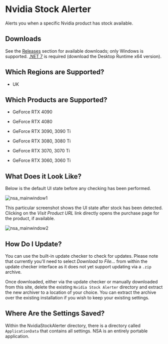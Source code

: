 # Nvidia Stock Alerter
Alerts you when a specific Nvidia product has stock available.

## Downloads
See the [Releases](https://github.com/BootBlock/nvidia-stock-alerter/releases) section for available downloads; only Windows is supported.
[.NET 7](https://dotnet.microsoft.com/en-us/download/dotnet/7.0) is required (download the Desktop Runtime x64 version).

## Which Regions are Supported?
* UK

## Which Products are Supported?
* GeForce RTX 4090
* GeForce RTX 4080

* GeForce RTX 3090, 3090 Ti
* GeForce RTX 3080, 3080 Ti
* GeForce RTX 3070, 3070 Ti
* GeForce RTX 3060, 3060 Ti

## What Does it Look Like?

Below is the default UI state before any checking has been performed.

![nsa_mainwindow1](https://user-images.githubusercontent.com/18527642/208289030-8c548184-c297-4e94-b279-7ebe7c1c260e.png)

This particular screenshot shows the UI state after stock has been detected. Clicking on the *Visit Product URL* link directly opens the purchase page for the product, if available.

![nsa_mainwindow2](https://user-images.githubusercontent.com/18527642/208289024-795e3fff-ad33-4361-8518-01bdcf8ea651.png)

## How Do I Update?
You can use the built-in update checker to check for updates. Please note that currently you'll need to select *Download to File...* from within the update checker interface as it does not yet support updating via a `.zip` archive.

Once downloaded, either via the update checker or manually downloaded from this site, delete the existing `Nvidia Stock Alerter` directory and extract the new archiver to a location of your choice. You can extract the archive over the existing installation if you wish to keep your existing settings.

## Where Are the Settings Saved?
Within the NvidiaStockAlerter directory, there is a directory called `ApplicationData` that contains all settings. NSA is an entirely portable application.
